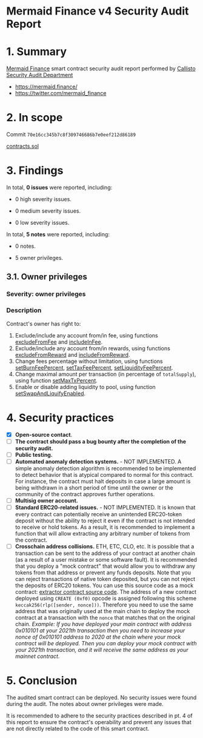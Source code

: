 # Mermaid Finance v4 Security Audit Report

# 1. Summary

[Mermaid Finance](https://github.com/MermaidFinance/MermaidToken/blob/main/contracts.sol) smart contract security audit report performed by [Callisto Security Audit Department](https://github.com/EthereumCommonwealth/Auditing)

- https://mermaid.finance/
- https://twitter.com/mermaid_finance

# 2. In scope

Commit `70e16cc345b7c8f309746686b7e0eef212d86189`

[contracts.sol](https://github.com/MermaidFinance/MermaidToken/blob/70e16cc345b7c8f309746686b7e0eef212d86189/contracts.sol)

# 3. Findings

In total, **0 issues** were reported, including:

- 0 high severity issues.

- 0 medium severity issues.

- 0 low severity issues.

In total, **5 notes** were reported, including:

- 0 notes.

- 5 owner privileges.


## 3.1. Owner privileges

### Severity: owner privileges

### Description

Contract's owner has right to:

1. Exclude/include any account from/in fee, using functions [excludeFromFee](https://github.com/MermaidFinance/MermaidToken/blob/70e16cc345b7c8f309746686b7e0eef212d86189/contracts.sol#L914) and [includeInFee](https://github.com/MermaidFinance/MermaidToken/blob/70e16cc345b7c8f309746686b7e0eef212d86189/contracts.sol#L918).
2. Exclude/include any account from/in rewards, using functions [excludeFromReward](https://github.com/MermaidFinance/MermaidToken/blob/70e16cc345b7c8f309746686b7e0eef212d86189/contracts.sol#L891) and [includeFromReward](https://github.com/MermaidFinance/MermaidToken/blob/70e16cc345b7c8f309746686b7e0eef212d86189/contracts.sol#L901).
3. Change fees percentage without limitation, using functions [setBurnFeePercent](https://github.com/MermaidFinance/MermaidToken/blob/70e16cc345b7c8f309746686b7e0eef212d86189/contracts.sol#L922), [setTaxFeePercent](https://github.com/MermaidFinance/MermaidToken/blob/70e16cc345b7c8f309746686b7e0eef212d86189/contracts.sol#L926), [setLiquidityFeePercent](https://github.com/MermaidFinance/MermaidToken/blob/70e16cc345b7c8f309746686b7e0eef212d86189/contracts.sol#L930).
4. Change maximal amount per transaction (in percentage of `totalSupply`), using function [setMaxTxPercent](https://github.com/MermaidFinance/MermaidToken/blob/70e16cc345b7c8f309746686b7e0eef212d86189/contracts.sol#L934).
5. Enable or disable adding liquidity to pool, using function [setSwapAndLiquifyEnabled](https://github.com/MermaidFinance/MermaidToken/blob/70e16cc345b7c8f309746686b7e0eef212d86189/contracts.sol#L940).


# 4. Security practices

- [x] **Open-source contact**.
- [ ] **The contract should pass a bug bounty after the completion of the security audit.**
- [ ] **Public testing.**
- [ ] **Automated anomaly detection systems.** - NOT IMPLEMENTED. A simple anomaly detection algorithm is recommended to be implemented to detect behavior that is atypical compared to normal for this contract. For instance, the contract must halt deposits in case a large amount is being withdrawn in a short period of time until the owner or the community of the contract approves further operations.
- [ ] **Multisig owner account.**
- [ ] **Standard ERC20-related issues.** - NOT IMPLEMENTED. It is known that every contract can potentially receive an unintended ERC20-token deposit without the ability to reject it even if the contract is not intended to receive or hold tokens. As a result, it is recommended to implement a function that will allow extracting any arbitrary number of tokens from the contract.
- [ ] **Crosschain address collisions.** ETH, ETC, CLO, etc. It is possible that a transaction can be sent to the address of your contract at another chain (as a result of a user mistake or some software fault). It is recommended that you deploy a "mock contract" that would allow you to withdraw any tokens from that address or prevent any funds deposits. Note that you can reject transactions of native token deposited, but you can not reject the deposits of ERC20 tokens. You can use this source code as a mock contract: [extractor contract source code](https://github.com/EthereumCommonwealth/GNT-emergency-extractor-contract/blob/master/extractor.sol). The address of a new contract deployed using `CREATE (0xf0)` opcode is assigned following this scheme `keccak256(rlp([sender, nonce]))`. Therefore you need to use the same address that was originally used at the main chain to deploy the mock contract at a transaction with the `nonce` that matches that on the original chain. _Example: If you have deployed your main contract with address 0x010101 at your 2021th transaction then you need to increase your nonce of 0x010101 address to 2020 at the chain where your mock contract will be deployed. Then you can deploy your mock contract with your 2021th transaction, and it will receive the same address as your mainnet contract._

# 5. Conclusion

The audited smart contract can be deployed. No security issues were found during the audit. The notes about owner privileges were made.

It is recommended to adhere to the security practices described in pt. 4 of this report to ensure the contract's operability and prevent any issues that are not directly related to the code of this smart contract.
